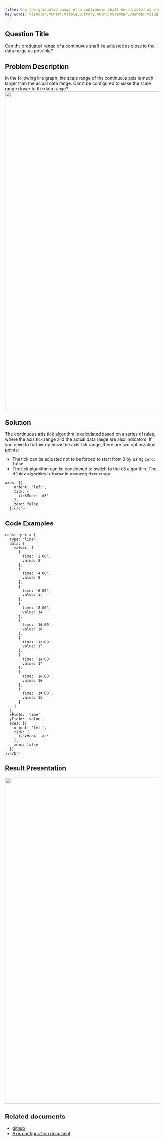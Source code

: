 ```yaml
---
title: Can the graduated range of a continuous shaft be adjusted as close to the data range as possible?</br>
key words: VisActor,VChart,VTable,VStrory,VMind,VGrammar,VRender,Visualization,Chart,Data,Table,Graph,Gis,LLM
---
```

## Question Title

Can the graduated range of a continuous shaft be adjusted as close to the data range as possible?</br>
## Problem Description

In the following line graph, the scale range of the continuous axis is much larger than the actual data range. Can it be configured to make the scale range closer to the data range?</br>
<img src='https://cdn.jsdelivr.net/gh/xuanhun/articles/visactor/img/WNqGbg5khomL46xBvzjcxKwQn7b.gif' alt='' width='1496' height='1040'>

## Solution

The continuous axis tick algorithm is calculated based on a series of rules, where the axis tick range and the actual data range are also indicators. If you need to further optimize the axis tick range, there are two optimization points:</br>
*  The tick can be adjusted not to be forced to start from 0 by using `zero: false`</br>
*  The tick algorithm can be considered to switch to the d3 algorithm. The d3 tick algorithm is better in ensuring data range.</br>
```
axes: [{
    orient: 'left',
    tick: {
      tickMode: 'd3'
    },
    zero: false
  }]</br>
```


## Code Examples

```
const spec = {
  type: 'line',
  data: {
    values: [
      {
        time: '2:00',
        value: 8
      },
      {
        time: '4:00',
        value: 9
      },
      {
        time: '6:00',
        value: 11
      },
      {
        time: '8:00',
        value: 14
      },
      {
        time: '10:00',
        value: 16
      },
      {
        time: '12:00',
        value: 17
      },
      {
        time: '14:00',
        value: 17
      },
      {
        time: '16:00',
        value: 16
      },
      {
        time: '18:00',
        value: 15
      }
    ]
  },
  xField: 'time',
  yField: 'value',
  axes: [{
    orient: 'left',
    tick: {
      tickMode: 'd3'
    },
    zero: false
  }]
};</br>
```
## Result Presentation

<img src='https://cdn.jsdelivr.net/gh/xuanhun/articles/visactor/img/R1hRblX1CoJ1f4xKm4XcaMgQnPe.gif' alt='' width='1486' height='1066'>

## Related documents

*  [github](https%3A%2F%2Fgithub.com%2FVisActor%2FVChart)</br>
*  [Axis configuration document](https%3A%2F%2Fvisactor.com%2Fvchart%2Foption%2FlineChart-axes-linear%23tick.tickMode('average'%257C'd3')%2520%3D%2520'average')</br>